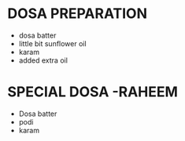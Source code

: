 # DOSA PREPARATION 

* dosa batter
* little bit sunflower oil  
* karam 
* added extra oil

# SPECIAL DOSA -RAHEEM
* Dosa batter
* podi
* karam

